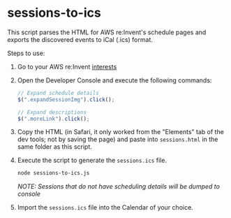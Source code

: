 # sessions-to-ics

This script parses the HTML for AWS re:Invent's schedule pages and exports the discovered
events to iCal (.ics) format.

Steps to use:

1.  Go to your AWS re:Invent [interests](https://www.portal.reinvent.awsevents.com/connect/interests.ww)

1.  Open the Developer Console and execute the following commands:

    ```javascript
    // Expand schedule details
    $(".expandSessionImg").click();

    // Expand descriptions
    $(".moreLink").click();
    ```

1.  Copy the HTML (in Safari, it only worked from the "Elements" tab of the dev tools; not by saving the page)
    and paste into `sessions.html` in the same folder as this script.
    
1.  Execute the script to generate the `sessions.ics` file.

    ```bash
    node sessions-to-ics.js
    ```
    
    *NOTE: Sessions that do not have scheduling details will be dumped to console*
    
1.  Import the `sessions.ics` file into the Calendar of your choice.
